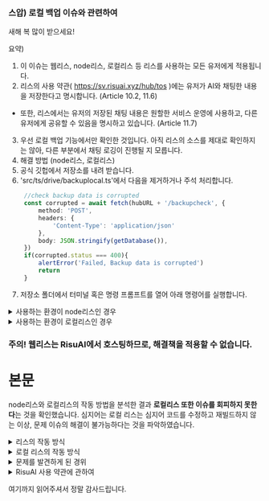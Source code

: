 ### 스압) 로컬 백업 이슈와 관련하여

새해 복 많이 받으세요!

요약)
1. 이 이슈는 웹리스, node리스, 로컬리스 등 리스를 사용하는 모든 유저에게 적용됩니다.
2. 리스의 사용 약관( https://sv.risuai.xyz/hub/tos )에는 유저가 AI와 채팅한 내용을 저장한다고 명시합니다. (Article 10.2, 11.6)
  - 또한, 리스에서는 유저의 저장된 채팅 내용은 원할한 서비스 운영에 사용하고, 다른 유저에게 공유할 수 있음을 명시하고 있습니다. (Article 11.7)
3. 우선 로컬 백업 기능에서만 확인한 것입니다. 아직 리스의 소스를 제대로 확인하지는 않아, 다른 부분에서 채팅 로깅이 진행될 지 모릅니다.
4. 해결 방법 (node리스, 로컬리스)
  1. 공식 깃헙에서 저장소를 내려 받습니다.
  2. 'src/ts/drive/backuplocal.ts'에서 다음을 제거하거나 주석 처리합니다.
     ```ts
      //check backup data is corrupted
      const corrupted = await fetch(hubURL + '/backupcheck', {
          method: 'POST',
          headers: {
              'Content-Type': 'application/json'
          },
          body: JSON.stringify(getDatabase()),
      })
      if(corrupted.status === 400){
          alertError('Failed, Backup data is corrupted')
          return
      }
     ```
  3. 저장소 폴더에서 터미널 혹은 명령 프롬프트를 열어 아래 명령어를 실행합니다.
  <details>
    <summary>사용하는 환경이 node리스인 경우</summary>
    - 'pnpm run build'
    - 'pnpm run runserver'
    순서대로 실행하면 됩니다.
  </details>
  <details>
    <summary>사용하는 환경이 로컬리스인 경우</summary>
      ### Node.js를 설치했다고 가정합니다. 설치 방법은 인터넷에서 각자 검색해주세요.
      - Rustup을 이용해 Rust를 설치합니다. 역시나 방법은 각자 인터넷에서 검색 부탁드립니다.
      - 'corepack enable pnpm' // pnpm을 활성화합니다.
      - 'pnpm install'
      - 'pnpm run tauri build --target 타겟_플랫폼'
        - 타겟 플랫폼은 아래를 참고해주세요.
        - x86_64-pc-windows-msvc : x86_64 Windows
        - x86_64-apple-darwin : Intel Mac
        - aarch64-apple-darwin : ARM Mac
        - 리눅스 사용하시는 분들은... 잘 모르겠습니다. 죄송합니다.
      순서대로 실행하면 자동으로 빌드에 필요한 파일을 내려받고, 컴파일합니다.
      - 빌드된 설치 파일은 '저장소폴더/src-tauri/target/타겟 플랫폼 이름/release/bundle'
      에 저장되어 있습니다.
  </details>
  
  ### 주의! 웹리스는 RisuAI에서 호스팅하므로, 해결책을 적용할 수 없습니다.

# 본문

node리스와 로컬리스의 작동 방법을 분석한 결과 **로컬리스 또한 이슈를 회피하지 못한다**는 것을 확인했습니다.
심지어는 로컬 리스는 심지어 코드를 수정하고 재빌드하지 않는 이상, 문제 이슈의 해결이 불가능하다는 것을 파악하였습니다.


<details>
  <summary>리스의 작동 방식</summary>
  리스는 일종의 웹앱 프론트엔드로, TypeScript라는 언어로 이용해 작성되어
  이를 브라우저가 읽을 수 있게 트랜스파일하고 웹 서버를 통해 웹으로 배포합니다.
  우리는 웹 브라우저로 접속하여 리스를 구동합니다.
  (이는 node리스에서 실행할 때, pnpm run build, pnpm run runserver 라는 명령어로 실현합니다.)
</details>

<details>
  <summary>로컬 리스의 작동 방식</summary>
  우선, Tauri라는 Rust 크로스 플랫폼 프레임워크를 사용하여 리스를 임베딩, 트랜스파일하며 자체 웹서버와 임베드 브라우저를 사용해
  리스를 구동합니다. 즉, **웹리스와 구조적인 측면에서 전혀 다르지 않으며, 네이티브 또한 아닙니다.**
  (네이티브로 실행되는 것은 파일 입출력 정도일 뿐, UI의 구동은 여전히 웹리스의 그것과 같습니다.)

  오히려 로컬 리스는 여기서 한 가지 문제가 발생하는데, node로 구동하는 리스는 소스를 직접 수정해 재트랜스파일 후 구동이 가능하지만,
  로컬 리스는 최적화를 명목으로 압축을 하기에, 바로 소스를 수정할 수 없습니다.
  또한 로컬 리스는 CORS라는 일종의 보안 장치도 존재하지 않아 이러한 문제를 파악하기도 힘듭니다.
</details>

<details>
  <summary>문제를 발견하게 된 경위</summary>
  node리스로 즐거운 채팅을 이어가던 중, 백업이 잘 되지 않아 오류를 확인하니 CORS 문제가 발생하여 이를 해결하기 위해, 삽질을 하게 됩니다.
  
  해결이 되질 않자, 공식 소스 홈페이지에서 백업 관련 로직을 확인한 결과, 로컬 백업을 진행할 때, 채팅 내용을 서버에 보내어 백업 파일 파손 체크를 진행하는 것을 발견하게 됩니다.

  이는 굉장히 수상한 것이, RisuAI에 계정을 생성하여 연동한 것이 아님에도, 서버가 백업 파일의 유효성을 확인하는 것이 말이 안될 뿐더러, 백업 파일을 로드하는 과정에서 해당 과정을 수행하지 않아, 굉장히 이상하다고 생각했습니다.
</details>

<details>
  <summary>RisuAI 사용 약관에 관하여</summary>
  저는 이 약관이, RisuAI이 자사가 호스팅하는 웹리스에 적용되는 지, 로컬에서 직접 실행하는 것에도 적용이 되는지 애매하다고 생각합니다.

  우선 사용 약관은 이 홈페이지에서 확인할 수 있습니다.
  https://sv.risuai.xyz/hub/tos

  문제가 되는 부분은 Article 10.2, Article 11.6, 11.7 부분입니다.
  해당 내용은 **Risu가 당신의 정보와 저장 데이터를 서비스 운영을 위해 저장하고 사용할 수 있다**고 나와있습니다.
  또한, 11.7 항목에서는 **원할한 서비스 운영을 위해 다른 유저에게 당신의 정보를 제공할 수 있다고 나와 있습니다.**

  제 해석이 틀리거나, 문제가 있는 경우에는.. 당신이 생각하는 것이 아마도 맞을 것입니다.
</details>

여기까지 읽어주셔서 정말 감사드립니다.
